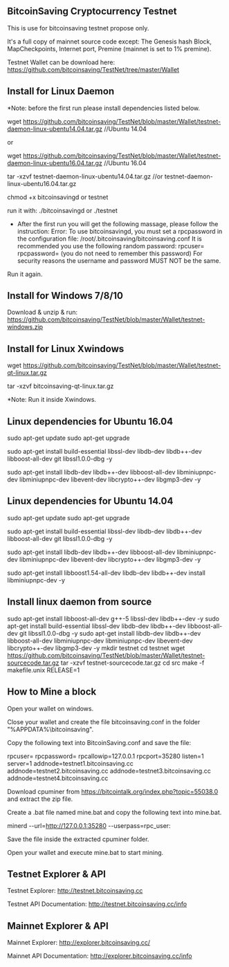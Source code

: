 BitcoinSaving Cryptocurrency Testnet 
------------------------------------

This is use for bitcoinsaving testnet propose only.

It's a full copy of mainnet source code except:
The Genesis hash Block, MapCheckpoints, Internet port, Premine (mainnet is set to 1% premine).

Testnet Wallet can be download here: https://github.com/bitcoinsaving/TestNet/tree/master/Wallet


Install for Linux Daemon
------------------------

*Note: before the first run please install dependencies listed below.

wget https://github.com/bitcoinsaving/TestNet/blob/master/Wallet/testnet-daemon-linux-ubentu14.04.tar.gz  //Ubuntu 14.04

or

wget https://github.com/bitcoinsaving/TestNet/blob/master/Wallet/testnet-daemon-linux-ubentu16.04.tar.gz //Ubuntu 16.04

tar -xzvf testnet-daemon-linux-ubentu14.04.tar.gz     //or testnet-daemon-linux-ubentu16.04.tar.gz

chmod +x bitcoinsavingd or testnet

run it with: ./bitcoinsavingd    or   ./testnet

* After the first run you will get the following massage, please follow the instruction:
Error: To use bitcoinsavingd, you must set a rpcpassword in the configuration file:
/root/.bitcoinsaving/bitcoinsaving.conf
It is recommended you use the following random password:
rpcuser=<auto-generate user>
rpcpassword=<auto-generate password>
(you do not need to remember this password)
For security reasons the username and password MUST NOT be the same.

Run it again.


Install for Windows 7/8/10
--------------------------

Download & unzip & run: https://github.com/bitcoinsaving/TestNet/blob/master/Wallet/testnet-windows.zip 


Install for Linux Xwindows
--------------------------

wget 
https://github.com/bitcoinsaving/TestNet/blob/master/Wallet/testnet-qt-linux.tar.gz

tar -xzvf bitcoinsaving-qt-linux.tar.gz

*Note: Run it inside Xwindows.


Linux dependencies for Ubuntu 16.04
-----------------------------------

sudo apt-get update
sudo apt-get upgrade

sudo apt-get install build-essential libssl-dev libdb-dev libdb++-dev libboost-all-dev git libssl1.0.0-dbg -y

sudo apt-get install libdb-dev libdb++-dev libboost-all-dev libminiupnpc-dev libminiupnpc-dev libevent-dev libcrypto++-dev libgmp3-dev -y


Linux dependencies for Ubuntu 14.04
-----------------------------------

sudo apt-get update
sudo apt-get upgrade

sudo apt-get install build-essential libssl-dev libdb-dev libdb++-dev libboost-all-dev git libssl1.0.0-dbg -y

sudo apt-get install libdb-dev libdb++-dev libboost-all-dev libminiupnpc-dev libminiupnpc-dev libevent-dev libcrypto++-dev libgmp3-dev -y

sudo apt-get install libboost1.54-all-dev libdb-dev libdb++-dev install libminiupnpc-dev -y


Install linux daemon from source
--------------------------------

sudo apt-get install libboost-all-dev g++-5 libssl-dev libdb++-dev -y 
sudo apt-get install build-essential libssl-dev libdb-dev libdb++-dev libboost-all-dev git libssl1.0.0-dbg -y
sudo apt-get install libdb-dev libdb++-dev libboost-all-dev libminiupnpc-dev libminiupnpc-dev libevent-dev libcrypto++-dev libgmp3-dev -y
mkdir testnet
cd testnet
wget https://github.com/bitcoinsaving/TestNet/blob/master/Wallet/testnet-sourcecode.tar.gz
tar -xzvf testnet-sourcecode.tar.gz
cd src
make -f makefile.unix RELEASE=1


How to Mine a block
-------------------

Open your wallet on windows.

Close your wallet and create the file bitcoinsaving.conf in the folder "%APPDATA%\bitcoinsaving\".

Copy the following text into BitcoinSaving.conf and save the file:

rpcuser=<auto-generate user>
rpcpassword=<auto-generate password>
rpcallowip=127.0.0.1
rpcport=35280
listen=1
server=1
addnode=testnet1.bitcoinsaving.cc
addnode=testnet2.bitcoinsaving.cc
addnode=testnet3.bitcoinsaving.cc
addnode=testnet4.bitcoinsaving.cc

Download cpuminer from https://bitcointalk.org/index.php?topic=55038.0 and extract the zip file.

Create a .bat file named mine.bat and copy the following text into mine.bat.

minerd --url=http://127.0.0.1:35280 --userpass=rpc_user:<auto-generate password that been configured at bitcoinsaving.conf file>

Save the file inside the extracted cpuminer folder.

Open your wallet and execute mine.bat to start mining.


Testnet Explorer & API
----------------------

Testnet Explorer: http://testnet.bitcoinsaving.cc

Testnet API Documentation: http://testnet.bitcoinsaving.cc/info


Mainnet Explorer & API
----------------------
Mainnet Explorer: http://explorer.bitcoinsaving.cc/

Mainnet API Documentation: http://explorer.bitcoinsaving.cc/info

